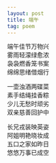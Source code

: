 ```yaml
---
layout: post
title: 端午
tag: poem
---
```


端午佳节万物兴<br />
雾雨轻濛绿愈浓<br />
袅袅燃香笼书案<br />
绵绵思绪借烟行

一壶浊酒两碟菜<br />
素手结绳挂香粽<br />
少儿无愁时顽劣<br />
双亲慈善回护中

长兄戎装映英姿<br />
阿姐明艳晓妆成<br />
五口之家如昨日<br />
悠悠万事已成空